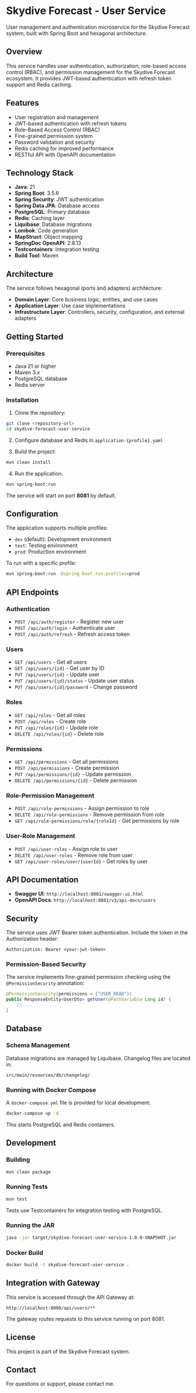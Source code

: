 # Skydive Forecast - User Service

User management and authentication microservice for the Skydive Forecast system, built with Spring Boot and hexagonal architecture.

## Overview

This service handles user authentication, authorization, role-based access control (RBAC), and permission management for the Skydive Forecast ecosystem. It provides JWT-based authentication with refresh token support and Redis caching.

## Features

- User registration and management
- JWT-based authentication with refresh tokens
- Role-Based Access Control (RBAC)
- Fine-grained permission system
- Password validation and security
- Redis caching for improved performance
- RESTful API with OpenAPI documentation

## Technology Stack

- **Java**: 21
- **Spring Boot**: 3.5.6
- **Spring Security**: JWT authentication
- **Spring Data JPA**: Database access
- **PostgreSQL**: Primary database
- **Redis**: Caching layer
- **Liquibase**: Database migrations
- **Lombok**: Code generation
- **MapStruct**: Object mapping
- **SpringDoc OpenAPI**: 2.8.13
- **Testcontainers**: Integration testing
- **Build Tool**: Maven

## Architecture

The service follows hexagonal (ports and adapters) architecture:

- **Domain Layer**: Core business logic, entities, and use cases
- **Application Layer**: Use case implementations
- **Infrastructure Layer**: Controllers, security, configuration, and external adapters

## Getting Started

### Prerequisites

- Java 21 or higher
- Maven 3.x
- PostgreSQL database
- Redis server

### Installation

1. Clone the repository:
```bash
git clone <repository-url>
cd skydive-forecast-user-service
```

2. Configure database and Redis in `application-{profile}.yaml`

3. Build the project:
```bash
mvn clean install
```

4. Run the application:
```bash
mvn spring-boot:run
```

The service will start on port **8081** by default.

## Configuration

The application supports multiple profiles:

- `dev` (default): Development environment
- `test`: Testing environment
- `prod`: Production environment

To run with a specific profile:
```bash
mvn spring-boot:run -Dspring-boot.run.profiles=prod
```

## API Endpoints

### Authentication

- `POST /api/auth/register` - Register new user
- `POST /api/auth/login` - Authenticate user
- `POST /api/auth/refresh` - Refresh access token

### Users

- `GET /api/users` - Get all users
- `GET /api/users/{id}` - Get user by ID
- `PUT /api/users/{id}` - Update user
- `PUT /api/users/{id}/status` - Update user status
- `PUT /api/users/{id}/password` - Change password

### Roles

- `GET /api/roles` - Get all roles
- `POST /api/roles` - Create role
- `PUT /api/roles/{id}` - Update role
- `DELETE /api/roles/{id}` - Delete role

### Permissions

- `GET /api/permissions` - Get all permissions
- `POST /api/permissions` - Create permission
- `PUT /api/permissions/{id}` - Update permission
- `DELETE /api/permissions/{id}` - Delete permission

### Role-Permission Management

- `POST /api/role-permissions` - Assign permission to role
- `DELETE /api/role-permissions` - Remove permission from role
- `GET /api/role-permissions/role/{roleId}` - Get permissions by role

### User-Role Management

- `POST /api/user-roles` - Assign role to user
- `DELETE /api/user-roles` - Remove role from user
- `GET /api/user-roles/user/{userId}` - Get roles by user

## API Documentation

- **Swagger UI**: `http://localhost:8081/swagger-ui.html`
- **OpenAPI Docs**: `http://localhost:8081/v3/api-docs/users`

## Security

The service uses JWT Bearer token authentication. Include the token in the Authorization header:

```
Authorization: Bearer <your-jwt-token>
```

### Permission-Based Security

The service implements fine-grained permission checking using the `@PermissionSecurity` annotation:

```java
@PermissionSecurity(permissions = {"USER_READ"})
public ResponseEntity<UserDto> getUser(@PathVariable Long id) {
    // ...
}
```

## Database

### Schema Management

Database migrations are managed by Liquibase. Changelog files are located in:
```
src/main/resources/db/changelog/
```

### Running with Docker Compose

A `docker-compose.yml` file is provided for local development:

```bash
docker-compose up -d
```

This starts PostgreSQL and Redis containers.

## Development

### Building

```bash
mvn clean package
```

### Running Tests

```bash
mvn test
```

Tests use Testcontainers for integration testing with PostgreSQL.

### Running the JAR

```bash
java -jar target/skydive-forecast-user-service-1.0.0-SNAPSHOT.jar
```

### Docker Build

```bash
docker build -t skydive-forecast-user-service .
```

## Integration with Gateway

This service is accessed through the API Gateway at:
```
http://localhost:8080/api/users/**
```

The gateway routes requests to this service running on port 8081.

## License

This project is part of the Skydive Forecast system.

## Contact

For questions or support, please contact me.
